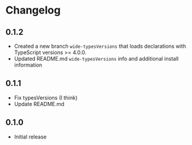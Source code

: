 # Changelog

## 0.1.2

- Created a new branch `wide-typesVersions` that loads declarations with TypeScript versions >= 4.0.0.
- Updated README.md `wide-typesVersions` info and additional install information

## 0.1.1

- Fix typesVersions (I think)
- Update README.md

## 0.1.0

- Initial release
